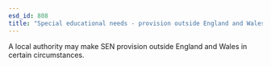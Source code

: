 ```yaml
---
esd_id: 808
title: "Special educational needs - provision outside England and Wales"
---
```


A local authority may make SEN provision outside England and Wales in certain circumstances.

